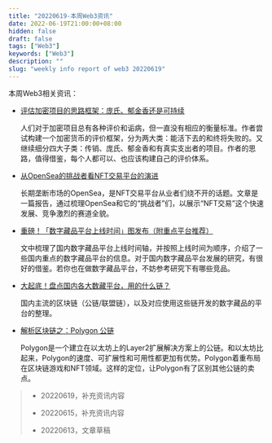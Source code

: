 ```yaml
---
title: "20220619-本周Web3资讯"
date: 2022-06-19T21:00:00+08:00
hidden: false
draft: false
tags: ["Web3"]
keywords: ["Web3"]
description: ""
slug: "weekly info report of web3 20220619"
---
```


本周Web3相关资讯：

- [评估加密项目的思路框架：庞氏、郁金香还是可持续](https://foresightnews.pro/article/h5Detail/6419)

  人们对于加密项目总有各种评价和诟病，但一直没有相应的衡量标准。作者尝试构建一个加密货币的评价框架，分为两大类：能活下去的和终将失败的。又继续细分四大子类：传销、庞氏、郁金香和有真实支出者的项目。作者的思路，值得借鉴，每个人都可以、也应该构建自己的评价体系。

- [从OpenSea的挑战者看NFT交易平台的演进](https://mp.weixin.qq.com/s/-iWshNelXVhUUll8inQf5Q)

  长期垄断市场的OpenSea，是NFT交易平台从业者们绕不开的话题。文章是一篇报告，通过梳理OpenSea和它的“挑战者”们，以展示“NFT交易”这个快速发展、竞争激烈的赛道全貌。

- [重磅！「数字藏品平台上线时间」图发布（附重点平台推荐）](https://mp.weixin.qq.com/s/Ll3-NAvQq_09Sb-8fpk7aA)

  文中梳理了国内数字藏品平台上线时间轴，并按照上线时间为顺序，介绍了一些国内重点的数字藏品平台的信息。对于国内数字藏品平台发展的研究，有很好的借鉴。若你也在做数字藏品平台，不妨参考研究下有哪些竞品。


<!--more-->


- [大起底！盘点国内各大数藏平台，用的什么链？](https://baijiahao.baidu.com/s?id=1727347888977148827)

  国内主流的区块链（公链/联盟链），以及对应使用这些链开发的数字藏品的平台的整理。

- [解析区块链之：Polygon 公链](https://zhuanlan.zhihu.com/p/483167346)

  Polygon是一个建立在以太坊上的Layer2扩展解决方案上的公链。和以太坊比起来，Polygon的速度、可扩展性和可用性都更加有优势。Polygon着重布局在区块链游戏和NFT领域。这样的定位，让Polygon有了区别其他公链的卖点。



> - 20220619，补充资讯内容
> 
> - 20220615，补充资讯内容
> 
> - 20220613，文章草稿
